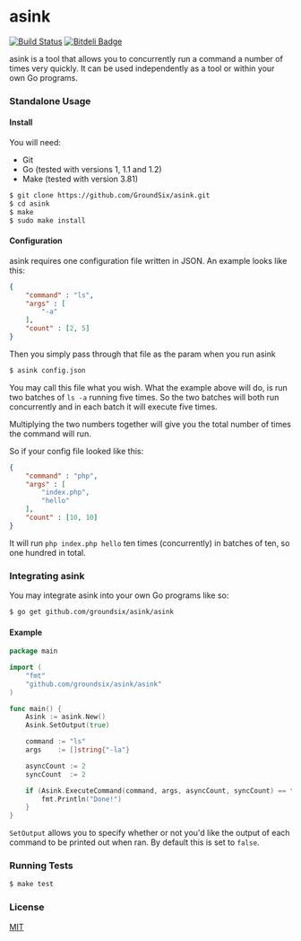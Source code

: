 asink
=====

[![Build Status](https://travis-ci.org/GroundSix/asink.svg?branch=master)](https://travis-ci.org/GroundSix/asink)
[![Bitdeli Badge](https://d2weczhvl823v0.cloudfront.net/GroundSix/asink/trend.png)](https://bitdeli.com/free "Bitdeli Badge")

asink is a tool that allows you to concurrently
run a command a number of times very quickly. It
can be used independently as a tool or within
your own Go programs.

### Standalone Usage

#### Install

You will need:

  - Git
  - Go (tested with versions 1, 1.1 and 1.2)
  - Make (tested with version 3.81)

```bash
$ git clone https://github.com/GroundSix/asink.git
$ cd asink
$ make
$ sudo make install
```

#### Configuration

asink requires one configuration file written in JSON. An example
looks like this:

```json
{
    "command" : "ls",
    "args" : [
        "-a"
    ],
    "count" : [2, 5]
}
```

Then you simply pass through that file as the param when you run asink

```bash
$ asink config.json
```

You may call this file what you wish. What the example above will do,
is run two batches of `ls -a` running five times. So the two batches will
both run concurrently and in each batch it will execute five times.

Multiplying the two numbers together will give you the total number of
times the command will run.

So if your config file looked like this:

```json
{
    "command" : "php",
    "args" : [
        "index.php",
        "hello"
    ],
    "count" : [10, 10]
}
```

It will run `php index.php hello` ten times (concurrently) in batches of ten, so one hundred
in total.

### Integrating asink

You may integrate asink into your own Go programs like so:

```bash
$ go get github.com/groundsix/asink/asink
```

#### Example

```go
package main

import (
    "fmt"
    "github.com/groundsix/asink/asink"
)

func main() {
    Asink := asink.New()
    Asink.SetOutput(true)

    command := "ls"
    args    := []string{"-la"}

    asyncCount := 2
    syncCount  := 2

    if (Asink.ExecuteCommand(command, args, asyncCount, syncCount) == true) {
        fmt.Println("Done!")
    }
}
```

`SetOutput` allows you to specify whether or not you'd like
the output of each command to be printed out when ran. By
default this is set to `false`.

### Running Tests

```bash
$ make test
```

### License

[MIT](https://github.com/GroundSix/asink/blob/master/LICENSE)